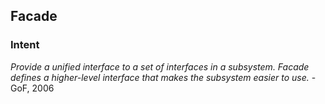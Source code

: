 ## Facade 

### Intent
*Provide a unified interface to a set of interfaces in a subsystem. Facade defines a higher-level interface that makes the subsystem easier to use.* - GoF, 2006
